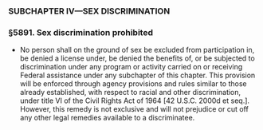 ### SUBCHAPTER IV—SEX DISCRIMINATION

### §5891. Sex discrimination prohibited
* No person shall on the ground of sex be excluded from participation in, be denied a license under, be denied the benefits of, or be subjected to discrimination under any program or activity carried on or receiving Federal assistance under any subchapter of this chapter. This provision will be enforced through agency provisions and rules similar to those already established, with respect to racial and other discrimination, under title VI of the Civil Rights Act of 1964 [42 U.S.C. 2000d et seq.]. However, this remedy is not exclusive and will not prejudice or cut off any other legal remedies available to a discriminatee.